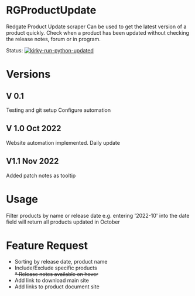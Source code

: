 # RGProductUpdate
Redgate Product Update scraper
Can be used to get the latest version of a product quickly. 
Check when a product has been updated without checking the release notes, forum or in program.

Status:
[![kirky-run-python-updated](https://github.com/rekirky/RGProductUpdate/actions/workflows/pythonaction.yml/badge.svg)](https://github.com/rekirky/RGProductUpdate/actions/workflows/pythonaction.yml)  


# Versions
## V 0.1 
Testing and git setup
Configure automation 

## V 1.0 Oct 2022
Website automation implemented. 
Daily update

## V1.1 Nov 2022
Added patch notes as tooltip


# Usage
Filter products by name or release date
e.g. entering '2022-10' into the date field will return all products updated in October


# Feature Request
* Sorting by release date, product name
* Include/Exclude specific products  
~~* Release notes available on hover~~
* Add link to download main site
* Add links to product document site
